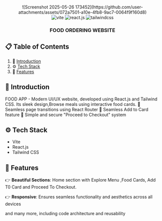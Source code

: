 <div align="center">
  <br />
![Screenshot 2025-05-26 173452](https://github.com/user-attachments/assets/072a7501-a10e-4fb8-9ac7-0064f9f160d8)

  <br />

  <div>
    <img src="https://img.shields.io/badge/-Vite-black?style=for-the-badge&logoColor=white&logo=vite&color=646CFF" alt="vite" />
    <img src="https://img.shields.io/badge/-React_JS-black?style=for-the-badge&logoColor=white&logo=react&color=61DAFB" alt="react.js" />
    <img src="https://img.shields.io/badge/-Tailwind_CSS-black?style=for-the-badge&logoColor=white&logo=tailwindcss&color=06B6D4" alt="tailwindcss" />
  </div>

  <h3 align="center">FOOD ORDERING WEBSITE </h3>

</div>

## 📋 <a name="table">Table of Contents</a>

1. 🤖 [Introduction](#introduction)
2. ⚙️ [Tech Stack](#tech-stack)
3. 🔋 [Features](#features)

## <a name="introduction">🤖 Introduction</a>

FOOD APP - Modern UI/UX website, developed using React.js and Tailwind CSS. Its sleek design,Browse meals using interactive food cards.
🔹 Seamless page transitions using React Router
🔹 Seamless Add to Card feature
🔹 Simple and secure "Proceed to Checkout" system


## <a name="tech-stack">⚙️ Tech Stack</a>

- Vite
- React.js
- Tailwind CSS

## <a name="features">🔋 Features</a>

👉 **Beautiful Sections**: Home section with Explore Menu ,Food Cards, Add T0 Card and Proceed To Checkout.

👉 **Responsive**: Ensures seamless functionality and aesthetics across all devices

and many more, including code architecture and reusability

